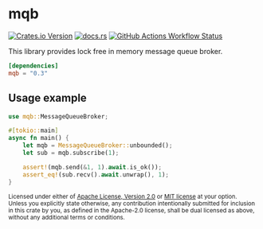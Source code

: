 # mqb

[<img alt="Crates.io Version" src="https://img.shields.io/crates/v/mqb?style=flat-square">](https://crates.io/crates/mqb)
[<img alt="docs.rs" src="https://img.shields.io/docsrs/mqb?style=flat-square">](https://docs.rs/mqb)
[<img alt="GitHub Actions Workflow Status" src="https://img.shields.io/github/actions/workflow/status/LazyMechanic/mqb/ci.yml?branch=master&style=flat-square">](https://github.com/LazyMechanic/mqb/actions/workflows/ci.yml)

This library provides lock free in memory message queue broker.

```toml
[dependencies]
mqb = "0.3"
```

## Usage example
```rust
use mqb::MessageQueueBroker;

#[tokio::main]
async fn main() {
    let mqb = MessageQueueBroker::unbounded();
    let sub = mqb.subscribe(1);

    assert!(mqb.send(&1, 1).await.is_ok());
    assert_eq!(sub.recv().await.unwrap(), 1);
}
```

<sup>
Licensed under either of <a href="LICENSE-APACHE">Apache License, Version
2.0</a> or <a href="LICENSE-MIT">MIT license</a> at your option.
</sup>

<br>

<sub>
Unless you explicitly state otherwise, any contribution intentionally submitted
for inclusion in this crate by you, as defined in the Apache-2.0 license, shall
be dual licensed as above, without any additional terms or conditions.
</sub>
